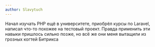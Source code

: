 ```yaml
---
author: Slavytuch
---
```


Начал изучать PHP ещё в университете, приобрёл курсы по Laravel, написал что-то похожее на тестовый проект.
Правда применить эти навыки пришлось сильно позже, но всё же они меня вытащили из грозных когтей Битрикса